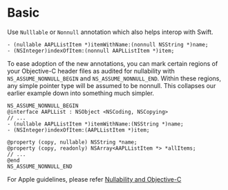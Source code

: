 # Basic

Use `Nulllable` or `Nonnull` annotation which also helps interop with Swift.
```obj-c
- (nullable AAPLListItem *)itemWithName:(nonnull NSString *)name;
- (NSInteger)indexOfItem:(nonnull AAPLListItem *)item;
```

To ease adoption of the new annotations, you can mark certain regions of your Objective-C header files as audited for nullability with `NS_ASSUME_NONNULL_BEGIN` and `NS_ASSUME_NONNULL_END`. Within these regions, any simple pointer type will be assumed to be nonnull. This collapses our earlier example down into something much simpler.
```obj-c
NS_ASSUME_NONNULL_BEGIN
@interface AAPLList : NSObject <NSCoding, NSCopying>
// ...
- (nullable AAPLListItem *)itemWithName:(NSString *)name;
- (NSInteger)indexOfItem:(AAPLListItem *)item;

@property (copy, nullable) NSString *name;
@property (copy, readonly) NSArray<AAPLListItem *> *allItems;
// ...
@end
NS_ASSUME_NONNULL_END
```

For Apple guidelines, please refer [Nullability and Objective-C](https://developer.apple.com/swift/blog/?id=25)